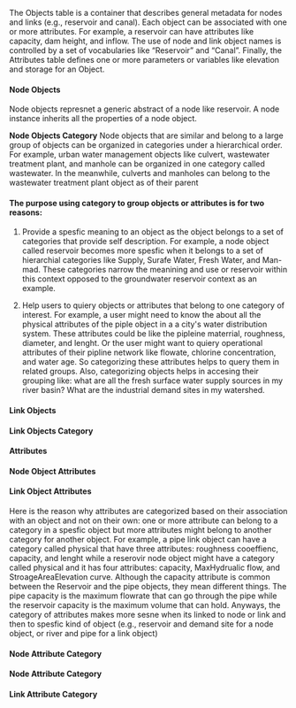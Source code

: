 The Objects table is a container that describes general metadata for nodes and links (e.g., reservoir and canal). Each object can be associated with one or more attributes. For example, a reservoir can have attributes like capacity, dam height, and inflow. The use of node and link object names is controlled by a set of vocabularies like “Reservoir” and “Canal”. Finally, the Attributes table defines one or more parameters or variables like elevation and storage for an Object.  


#### Node Objects ####
Node objects represnet a generic abstract of a node like reservoir. A node instance inherits all the properties of a node object.   

**Node Objects Category**
Node objects that are similar and belong to a large group of objects can be organized in categories under a hierarchical order. For example, urban water management objects like culvert, wastewater treatment plant, and manhole can be organized in one category called wastewater. In the meanwhile, culverts and manholes can belong to the wastewater treatment plant object as of their parent  

#### The purpose using category to group objects or attributes is for two reasons: <p>
1. Provide a spesfic meaning to an object as the object belongs to a set of categories that provide self description. For example, a node object called reservoir becomes more spesfic when it belongs to a set of hierarchial categories like Supply, Surafe Water, Fresh Water, and Man-mad. These categories narrow the meanining and use or reservoir within this context opposed to the groundwater reservoir context as an example. <p>
2. Help users to quiery objects or attributes that belong to one category of interest. For example, a user might need to know the about all the physical attributes of the piple object in a a city's water distribution system. These attributes could be like the pipleine materrial, roughness, diameter, and lenght. Or the user might want to quiery operational attributes of their pipline network like flowate, chlorine concentration, and water age. So categorizing these attributes helps to  query them in related groups. Also, categorizing objects helps in accesing their grouping like: what are all the fresh surface water supply sources in my river basin? What are the industrial demand sites in  my watershed.  


#### Link Objects ####



#### Link Objects Category ####



#### Attributes ####


#### Node Object Attributes ####



#### Link Object Attributes ####


Here is the reason why attributes are categorized based on their association with an object and not on their own: one or more attribute can belong to a category in a spesfic object but more attributes might belong to another category for another object. For example, a pipe link object can have a category called physical that have three attributes: roughness cooeffienc, capacity, and lenght while a reserovir node object might have a category called physical and it has four attributes: capacity, MaxHydrualic flow, and StroageAreaElevation curve. Although the capacity attribute is common between the Reservoir and the pipe objects, they mean different things. The pipe capacity is the maximum flowrate that can go through the pipe while the reservoir capacity is the maximum volume that can hold. Anyways, the category of attributes makes more sesne when its linked to node or link and then to spesfic kind of object (e.g., reservoir and demand site for a node object, or river and pipe for a link object)







#### Node Attribute Category ####


#### Node Attribute Category ####


#### Link Attribute Category ####


